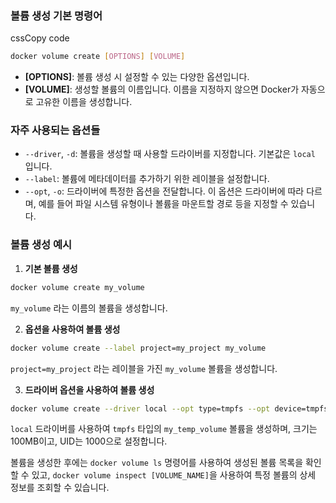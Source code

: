 ### 볼륨 생성 기본 명령어

cssCopy code

```bash
docker volume create [OPTIONS] [VOLUME]
```

- **[OPTIONS]**: 볼륨 생성 시 설정할 수 있는 다양한 옵션입니다.
- **[VOLUME]**: 생성할 볼륨의 이름입니다. 이름을 지정하지 않으면 Docker가 자동으로 고유한 이름을 생성합니다.

### 자주 사용되는 옵션들

- `--driver`, `-d`: 볼륨을 생성할 때 사용할 드라이버를 지정합니다. 기본값은 `local` 입니다.
- `--label`: 볼륨에 메타데이터를 추가하기 위한 레이블을 설정합니다.
- `--opt`, `-o`: 드라이버에 특정한 옵션을 전달합니다. 이 옵션은 드라이버에 따라 다르며, 예를 들어 파일 시스템 유형이나 볼륨을 마운트할 경로 등을 지정할 수 있습니다.

### 볼륨 생성 예시

1. **기본 볼륨 생성**
```zsh
docker volume create my_volume
```
`my_volume` 라는 이름의 볼륨을 생성합니다.
    
2. **옵션을 사용하여 볼륨 생성**
```zsh
docker volume create --label project=my_project my_volume
```    
`project=my_project`  라는 레이블을 가진 `my_volume` 볼륨을 생성합니다.
    
3. **드라이버 옵션을 사용하여 볼륨 생성**
```zsh
docker volume create --driver local --opt type=tmpfs --opt device=tmpfs --opt o=size=100m,uid=1000 my_temp_volume
```
`local` 드라이버를 사용하여 `tmpfs` 타입의 `my_temp_volume` 볼륨을 생성하며, 크기는 100MB이고, UID는 1000으로 설정합니다.
    

볼륨을 생성한 후에는 `docker volume ls` 명령어를 사용하여 생성된 볼륨 목록을 확인할 수 있고, `docker volume inspect [VOLUME_NAME]`을 사용하여 특정 볼륨의 상세 정보를 조회할 수 있습니다.